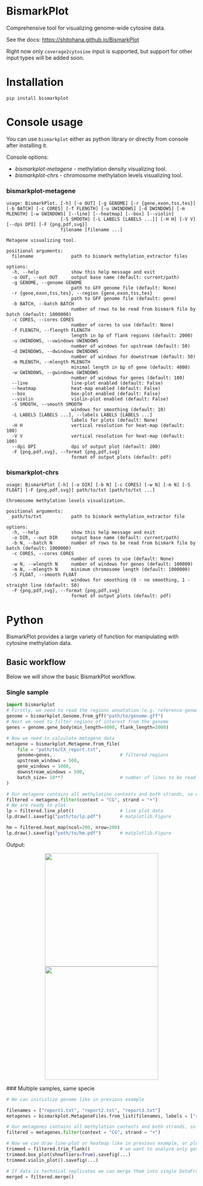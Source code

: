# BismarkPlot
Comprehensive tool for visualizing genome-wide cytosine data.

See the docs: https://shitohana.github.io/BismarkPlot

Right now only ``coverage2cytosine`` input is supported, but support for other input types will be added soon.

# Installation

```commandline
pip install bismarkplot
```

# Console usage
You can use ```bismarkplot``` either as python library or directly from console after installing it. 

Console options:
- *bismarkplot-metagene* - methylation density visualizing tool. 
- *bismarkplot-chrs* - chromosome methylation levels visualizing tool.

### bismarkplot-metagene

```commandline
usage: BismarkPlot. [-h] [-o OUT] [-g GENOME] [-r {gene,exon,tss,tes}] [-b BATCH] [-c CORES] [-f FLENGTH] [-u UWINDOWS] [-d DWINDOWS] [-m MLENGTH] [-w GWINDOWS] [--line] [--heatmap] [--box] [--violin]
                    [-S SMOOTH] [-L LABELS [LABELS ...]] [-H H] [-V V] [--dpi DPI] [-F {png,pdf,svg}]
                    filename [filename ...]

Metagene visualizing tool.

positional arguments:
  filename              path to bismark methylation_extractor files

options:
  -h, --help            show this help message and exit
  -o OUT, --out OUT     output base name (default: current/path)
  -g GENOME, --genome GENOME
                        path to GFF genome file (default: None)
  -r {gene,exon,tss,tes}, --region {gene,exon,tss,tes}
                        path to GFF genome file (default: gene)
  -b BATCH, --batch BATCH
                        number of rows to be read from bismark file by batch (default: 1000000)
  -c CORES, --cores CORES
                        number of cores to use (default: None)
  -f FLENGTH, --flength FLENGTH
                        length in bp of flank regions (default: 2000)
  -u UWINDOWS, --uwindows UWINDOWS
                        number of windows for upstream (default: 50)
  -d DWINDOWS, --dwindows DWINDOWS
                        number of windows for downstream (default: 50)
  -m MLENGTH, --mlength MLENGTH
                        minimal length in bp of gene (default: 4000)
  -w GWINDOWS, --gwindows GWINDOWS
                        number of windows for genes (default: 100)
  --line                line-plot enabled (default: False)
  --heatmap             heat-map enabled (default: False)
  --box                 box-plot enabled (default: False)
  --violin              violin-plot enabled (default: False)
  -S SMOOTH, --smooth SMOOTH
                        windows for smoothing (default: 10)
  -L LABELS [LABELS ...], --labels LABELS [LABELS ...]
                        labels for plots (default: None)
  -H H                  vertical resolution for heat-map (default: 100)
  -V V                  vertical resolution for heat-map (default: 100)
  --dpi DPI             dpi of output plot (default: 200)
  -F {png,pdf,svg}, --format {png,pdf,svg}
                        format of output plots (default: pdf)
```

### bismarkplot-chrs

```commandline
usage: BismarkPlot [-h] [-o DIR] [-b N] [-c CORES] [-w N] [-m N] [-S FLOAT] [-F {png,pdf,svg}] path/to/txt [path/to/txt ...]

Chromosome methylation levels visualization.

positional arguments:
  path/to/txt           path to bismark methylation_extractor file

options:
  -h, --help            show this help message and exit
  -o DIR, --out DIR     output base name (default: current/path)
  -b N, --batch N       number of rows to be read from bismark file by batch (default: 1000000)
  -c CORES, --cores CORES
                        number of cores to use (default: None)
  -w N, --wlength N     number of windows for genes (default: 100000)
  -m N, --mlength N     minimum chromosome length (default: 1000000)
  -S FLOAT, --smooth FLOAT
                        windows for smoothing (0 - no smoothing, 1 - straight line (default: 50)
  -F {png,pdf,svg}, --format {png,pdf,svg}
                        format of output plots (default: pdf)
```

# Python

BismarkPlot provides a large variety of function for manipulating with cytosine methylation data.

## Basic workflow

Below we will show the basic BismarkPlot workflow.

### Single sample

```python
import bismarkplot
# Firstly, we need to read the regions annotation (e.g. reference genome .gff)
genome = bismarkplot.Genome.from_gff("path/to/genome.gff")  
# Next we need to filter regions of interest from the genome
genes = genome.gene_body(min_length=4000, flank_length=2000)

# Now we need to calculate metagene data
metagene = bismarkplot.Metagene.from_file(
    file = "path/to/CX_report.txt",
    genome=genes,                         # filtered regions
    upstream_windows = 500,               
    gene_windows = 1000,
    downstream_windows = 500,
    batch_size= 10**7                     # number of lines to be read simultaneously
)

# Our metagene contains all methylation contexts and both strands, so we need to filter it (as in dplyr)
filtered = metagene.filter(context = "CG", strand = "+")
# We are ready to plot
lp = filtered.line_plot()                 # line plot data
lp.draw().savefig("path/to/lp.pdf")       # matplotlib.Figure

hm = filtered.heat_map(ncol=200, nrow=200)
lp.draw().savefig("path/to/hm.pdf")       # matplotlib.Figure
```
Output:

<p float="left" align="middle">
    <img src="https://user-images.githubusercontent.com/43905117/274546389-8b97edcb-6ab4-4f17-a970-389819fbeaec.png" width="300">
    <img src="https://user-images.githubusercontent.com/43905117/274546419-079e004b-8f6e-4ce9-a3dc-fc4ad9592adc.png" width="300">
</p>
### Multiple samples, same specie

```python
# We can initialize genome like in previous example

filenames = ["report1.txt", "report2.txt", "report3.txt"]
metagenes = bismarkplot.MetageneFiles.from_list(filenames, labels = ["rep1", "rep2", "rep3"], ...)  # rest of params from previous example

# Our metagenes contains all methylation contexts and both strands, so we need to filter it (as in dplyr)
filtered = metagenes.filter(context = "CG", strand = "+")

# Now we can draw line-plot or heatmap like in previous example, or plot distribution statistics as shown below
trimmed = filtered.trim_flank()           # we want to analyze only gene bodies
trimmed.box_plot(showfliers=True).savefig(...)
trimmed.violin_plot().savefig(...)

# If data is technical replicates we can merge them into single DataFrame and analyze as one
merged = filtered.merge()
```